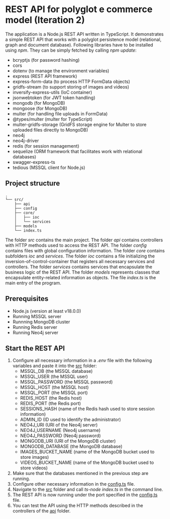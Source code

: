 # REST API for polyglot e commerce model (Iteration 2)
The application is a Node.js REST API written in TypeScript.
It demonstrates a simple REST API that works with a polyglot persistence model (relational, graph and document database).
Following libraries have to be installed using *npm*.
They can be simply fetched by calling *npm update*:

* bcryptjs (for password hashing)
* cors
* dotenv (to manage the environment variables)
* express (REST API framework)
* express-form-data (to process HTTP FormData objects)
* gridfs-stream (to support storing of images and videos)
* inversify-express-utils (IoC container)
* jsonwebtoken (for JWT token handling)
* mongodb (for MongoDB)
* mongoose (for MongoDB)
* multer (for handling file uploads in FormData)
* @types/multer (multer for TypeScript)
* multer-gridfs-storage (GridFS storage engine for Multer to store uploaded files directly to MongoDB)
* neo4j
* neo4j-driver
* redis (for session management)
* sequelize (ORM framework that facilitates work with relational databases)
* swagger-express-ts
* tedious (MSSQL client for Node.js)

## Project structure
```
.
└── src/
    ├── api
    ├── config
    ├── core/
    │   ├── ioc
    │   └── services
    ├── models
    └── index.ts
```
The folder *src* contains the main project.
The folder *api* contains controllers with HTTP methods used to access the REST API.
The folder *config* contains files with global configuration information.
The folder *core* contains subfolders *ioc* and *services*.
The folder *ioc* contains a file initializing the inversion-of-control-container
that registers all necessary services and controllers.
The folder *services* contains services that encapsulate the business logic of the 
REST API.
The folder *models* represents classes that encapsulate entity-related
information as objects.
The file *index.ts* is the main entry of the program.

## Prerequisites
* Node.js (version at least v18.0.0) 
* Running MSSQL server
* Runnning MongoDB cluster
* Running Redis server
* Running Neo4j server

## Start the REST API
1. Configure all necessary information in a *.env* file
with the following variables and paste it into the [src](./src) folder:
	* MSSQL_DB (the MSSQL database)
	* MSSQL_USER (the MSSQL user)
	* MSSQL_PASSWORD (the MSSQL password)
	* MSSQL_HOST (the MSSQL host)
	* MSSQL_PORT (the MSSQL port)
	* REDIS_HOST (the Redis host)
	* REDIS_PORT (the Redis port)
	* SESSIONS_HASH (name of the Redis hash used to store session information)
	* ADMIN_ID (ID used to identify the administrator)
	* NEO4J_URI (URI of the Neo4j server)
	* NEO4J_USERNAME (Neo4j username)
	* NEO4J_PASSWORD (Neo4j password)
	* MONGODB_URI (URI of the MongoDB cluster)
	* MONGODB_DATABASE (the MongoDB database)
	* IMAGES_BUCKET_NAME (name of the MongoDB bucket used to store images)
	* VIDEOS_BUCKET_NAME (name of the MongoDB bucket used to store videos)
2. Make sure that the databases mentioned in the previous step are running.
3. Configure other necessary information in the [config.ts](./src/config/config.ts) file.
4. Navigate to the [src](./src) folder and call *ts-node index.ts* in the command line.
5. The REST API is now running under the port specified in the [config.ts](./src/config/config.ts) file.
6. You can test the API using the HTTP methods described in the controllers
of the [api](./src/api) folder.